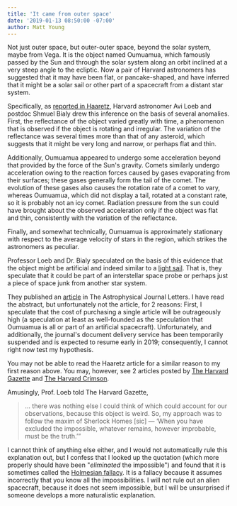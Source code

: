 ```yaml
---
title: 'It came from outer space'
date: '2019-01-13 08:50:00 -07:00'
author: Matt Young
---
```

Not just outer space, but outer-outer space, beyond the solar system, maybe from Vega. It is the object named Oumuamua, which famously passed by the Sun and through the solar system along an orbit inclined at a very steep angle to the ecliptic. Now a pair of Harvard astronomers has suggested that it may have been flat, or pancake-shaped, and have inferred that it might be a solar sail or other part of a spacecraft from a distant star system.

Specifically, as <a href="https://www.haaretz.com/us-news/.premium.MAGAZINE-if-true-this-could-be-one-of-the-greatest-discoveries-in-human-history-1.6828318">reported in Haaretz</a>, Harvard astronomer Avi Loeb and postdoc Shmuel Bialy drew this inference on the basis of several anomalies. First, the reflectance of the object varied greatly with time, a phenomenon that is observed if the object is rotating and irregular. The variation of the reflectance was several times more than that of any asteroid, which suggests that it might be very long and narrow, or perhaps flat and thin. 

Additionally, Oumuamua appeared to undergo some acceleration beyond that provided by the force of the Sun's gravity. Comets similarly undergo acceleration owing to the reaction forces caused by gases evaporating from their surfaces; these gases generally form the tail of the comet.  The evolution of these gases also causes the rotation rate of a comet to vary, whereas Oumuamua, which did not display a tail, rotated at a constant rate, so it is probably not an icy comet. Radiation pressure from the sun could have brought about the observed acceleration only if the object was flat and thin, consistently with the variation of the reflectance.

Finally, and somewhat technically, Oumuamua is approximately stationary with respect to the average velocity of stars in the region, which strikes the astronomers as peculiar.

Professor Loeb and Dr. Bialy speculated on the basis of this evidence that the object might be artificial and indeed similar to a <a href="http://www.planetary.org/explore/projects/lightsail-solar-sailing/">light sail</a>. That is, they speculate that it could be part of an interstellar space probe or perhaps just a piece of space junk from another star system. 

They published an <a href="http://iopscience.iop.org/article/10.3847/2041-8213/aaeda8/pdf">article</a> in The Astrophysical Journal Letters.  I have read the abstract, but unfortunately not the article, for 2 reasons: First, I speculate that the cost of purchasing a single article will be outrageously high (a speculation at least as well-founded as the speculation that Oumuamua is all or part of an artificial spacecraft). Unfortunately, and additionally, the journal's document delivery service has been temporarily suspended and is expected to resume early in 2019; consequently, I cannot right now test my hypothesis. 

You may not be able to read the Haaretz article for a similar reason to my first reason above. You may, however, see 2 articles posted by <a href="https://news.harvard.edu/gazette/story/2018/11/harvard-researchers-see-alien-potential-in-mysterious-object/">The Harvard Gazette</a> and <a href="https://www.thecrimson.com/article/2018/11/14/oumuamua-alien-probe/">The Harvard Crimson</a>.

Amusingly, Prof. Loeb told The Harvard Gazette,

<blockquote>... there was nothing else I could think of which could account for our observations, because this object is weird. So, my approach was to follow the maxim of Sherlock Homes [sic] — ‘When you have excluded the impossible, whatever remains, however improbable, must be the truth.’”</blockquote>

I cannot think of anything else either, and I would not automatically rule this explanation out, but I confess that I looked up the quotation (which more properly should have been "<i>eliminated</i> the impossible") and found that it is sometimes called the <a href="https://rationalwiki.org/wiki/Holmesian_fallacy">Holmesian fallacy</a>. It is a fallacy because it assumes incorrectly that you know all the impossibilities. I will not rule out an alien spacecraft, because it does not seem impossible, but I will be unsurprised if someone develops a more naturalistic explanation.
